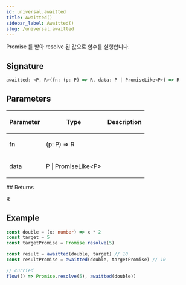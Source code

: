 ```yaml
---
id: universal.awaitted
title: Awaitted()
sidebar_label: Awaitted()
slug: /universal.awaitted
---
```






Promise 를 받아 resolve 된 값으로 함수를 실행합니다.

## Signature

```typescript
awaitted: <P, R>(fn: (p: P) => R, data: P | PromiseLike<P>) => R
```

## Parameters

<table><thead><tr><th>

Parameter


</th><th>

Type


</th><th>

Description


</th></tr></thead>
<tbody><tr><td>

fn


</td><td>

(p: P) =&gt; R


</td><td>


</td></tr>
<tr><td>

data


</td><td>

P \| PromiseLike&lt;P&gt;


</td><td>


</td></tr>
</tbody></table>
## Returns

R

## Example


```ts
const double = (x: number) => x * 2
const target = 5
const targetPromise = Promise.resolve(5)

const result = awaitted(double, target) // 10
const resultPromise = awaitted(double, targetPromise) // 10

// curried
flow(() => Promise.resolve(5), awaitted(double))
```

